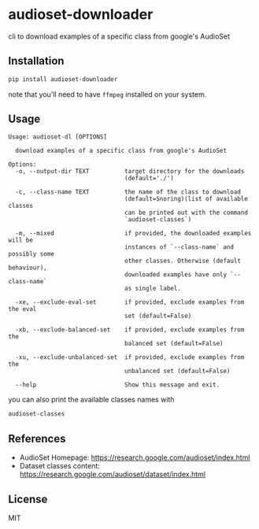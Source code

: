 # audioset-downloader

cli to download examples of a specific class from google's AudioSet

## Installation

```bash
pip install audioset-downloader
```

note that you'll need to have `ffmpeg` installed on your system.

## Usage

```
Usage: audioset-dl [OPTIONS]

  download examples of a specific class from google's AudioSet

Options:
  -o, --output-dir TEXT          target directory for the downloads
                                 (default='./')

  -c, --class-name TEXT          the name of the class to download
                                 (default=Snoring)(list of available classes
                                 can be printed out with the command
                                 `audioset-classes`)

  -m, --mixed                    if provided, the downloaded examples will be
                                 instances of `--class-name` and possibly some
                                 other classes. Otherwise (default behaviour),
                                 downloaded examples have only `--class-name`
                                 as single label.

  -xe, --exclude-eval-set        if provided, exclude examples from the eval
                                 set (default=False)

  -xb, --exclude-balanced-set    if provided, exclude examples from the
                                 balanced set (default=False)

  -xu, --exclude-unbalanced-set  if provided, exclude examples from the
                                 unbalanced set (default=False)

  --help                         Show this message and exit.
```

you can also print the available classes names with

```bash
audioset-classes
```

## References

- AudioSet Homepage:
    https://research.google.com/audioset/index.html
- Dataset classes content:
    https://research.google.com/audioset/dataset/index.html
    
## License

MIT


